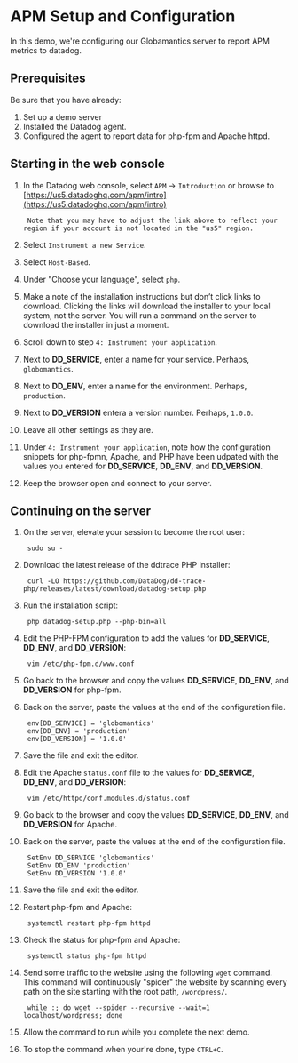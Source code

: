 # APM Setup and Configuration

In this demo, we're configuring our Globamantics server to report APM metrics to datadog.

## Prerequisites
Be sure that you have already:
1. Set up a demo server
1. Installed the Datadog agent.
1. Configured the agent to report data for php-fpm and Apache httpd.

## Starting in the web console
1. In the Datadog web console, select `APM` -> `Introduction` or browse to [https://us5.datadoghq.com/apm/intro](https://us5.datadoghq.com/apm/intro)

        Note that you may have to adjust the link above to reflect your region if your account is not located in the "us5" region.

1. Select `Instrument a new Service`.
1. Select `Host-Based`.
1. Under "Choose your language", select `php`.
1. Make a note of the installation instructions but don’t click links to download.  Clicking the links will download the installer to your local system, not the server.  You will run a command on the server to download the installer in just a moment.
1. Scroll down to step `4: Instrument your application`.
1. Next to **DD_SERVICE**, enter a name for your service.  Perhaps, `globomantics`.
1. Next to **DD_ENV**, enter a name for the environment.  Perhaps, `production`.
1. Next to **DD_VERSION** entera a version number.  Perhaps, `1.0.0`.
1. Leave all other settings as they are.
1. Under `4: Instrument your application`, note how the configuration snippets for php-fpmn, Apache, and PHP have been udpated with the values you entered for **DD_SERVICE**, **DD_ENV**, and **DD_VERSION**.
1. Keep the browser open and connect to your server.

## Continuing on the server
1. On the server, elevate your session to become the root user:

        sudo su -

1. Download the latest release of the ddtrace PHP installer:

        curl -LO https://github.com/DataDog/dd-trace-php/releases/latest/download/datadog-setup.php

1. Run the installation script:

        php datadog-setup.php --php-bin=all

1. Edit the PHP-FPM configuration to add the values for **DD_SERVICE**, **DD_ENV**, and **DD_VERSION**:

        vim /etc/php-fpm.d/www.conf

1. Go back to the browser and copy the values **DD_SERVICE**, **DD_ENV**, and **DD_VERSION** for php-fpm.
1. Back on the server, paste the values at the end of the configuration file.

        env[DD_SERVICE] = 'globomantics'
        env[DD_ENV] = 'production'
        env[DD_VERSION] = '1.0.0'

1. Save the file and exit the editor.
1. Edit the Apache `status.conf` file to the values for **DD_SERVICE**, **DD_ENV**, and **DD_VERSION**:

        vim /etc/httpd/conf.modules.d/status.conf

1. Go back to the browser and copy the values **DD_SERVICE**, **DD_ENV**, and **DD_VERSION** for Apache.
1. Back on the server, paste the values at the end of the configuration file.

        SetEnv DD_SERVICE 'globomantics'
        SetEnv DD_ENV 'production'
        SetEnv DD_VERSION '1.0.0'

1. Save the file and exit the editor.
1. Restart php-fpm and Apache:

        systemctl restart php-fpm httpd

1. Check the status for php-fpm and Apache:

        systemctl status php-fpm httpd

1. Send some traffic to the website using the following `wget` command.  This command will continuously "spider" the website by scanning every path on the site starting with the root path, `/wordpress/`.

        while :; do wget --spider --recursive --wait=1 localhost/wordpress; done

1. Allow the command to run while you complete the next demo.
1. To stop the command when your're done, type `CTRL+C`.